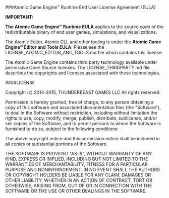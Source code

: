 ###Atomic Game Engine™ Runtime End User License Agreement (EULA)

**IMPORTANT:**

**The Atomic Game Engine™ Runtime EULA** applies to the source code of the redistributable binary of end user games, simulations, and visualizations.

The Atomic Editor, Atomic CLI, and other tooling is under the **Atomic Game Engine™ Editor and Tools EULA**.  Please see the LICENSE_ATOMIC_EDITOR_AND_TOOLS.md file which contains this license.

The Atomic Game Engine contains third party technology available under permissive Open Source licenses. The LICENSE_THIRDPARTY.md file describes the copyrights and licenses associated with these technologies.

####LICENSE

Copyright (c) 2014-2015, THUNDERBEAST GAMES LLC All rights reserved

Permission is hereby granted, free of charge, to any person obtaining a
copy of this software and associated documentation files (the "Software"),
to deal in the Software without restriction, including without limitation
the rights to use, copy, modify, merge, publish, distribute, sublicense,
and/or sell copies of the Software, and to permit persons to whom the
Software is furnished to do so, subject to the following conditions:

The above copyright notice and this permission notice shall be included in
all copies or substantial portions of the Software.

THE SOFTWARE IS PROVIDED "AS IS", WITHOUT WARRANTY OF ANY KIND, EXPRESS OR
IMPLIED, INCLUDING BUT NOT LIMITED TO THE WARRANTIES OF MERCHANTABILITY,
FITNESS FOR A PARTICULAR PURPOSE AND NONINFRINGEMENT. IN NO EVENT SHALL
THE AUTHORS OR COPYRIGHT HOLDERS BE LIABLE FOR ANY CLAIM, DAMAGES OR OTHER
LIABILITY, WHETHER IN AN ACTION OF CONTRACT, TORT OR OTHERWISE, ARISING
FROM, OUT OF OR IN CONNECTION WITH THE SOFTWARE OR THE USE OR OTHER
DEALINGS IN THE SOFTWARE.
